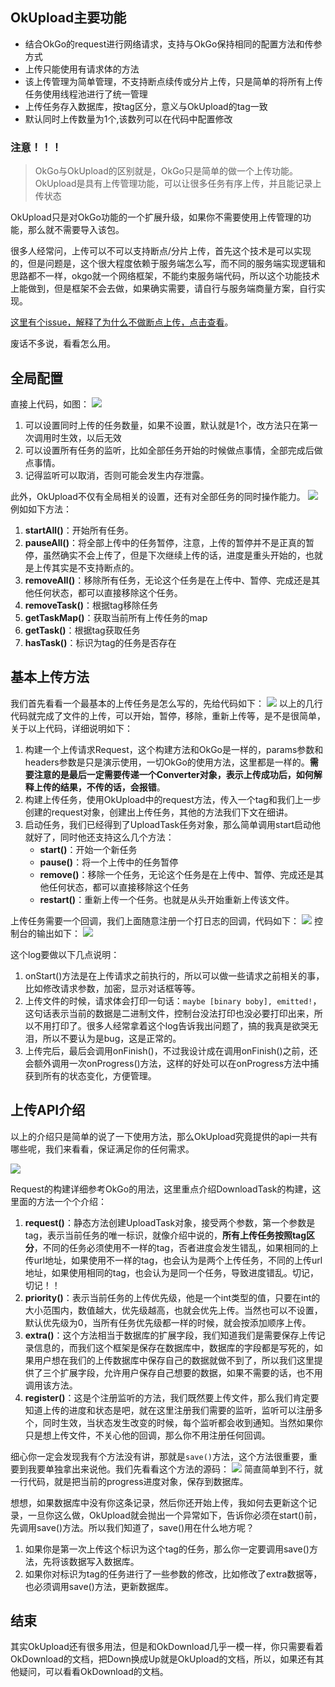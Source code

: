 ## OkUpload主要功能
- 结合OkGo的request进行网络请求，支持与OkGo保持相同的配置方法和传参方式
- 上传只能使用有请求体的方法
- 该上传管理为简单管理，不支持断点续传或分片上传，只是简单的将所有上传任务使用线程池进行了统一管理
- 上传任务存入数据库，按tag区分，意义与OkUpload的tag一致
- 默认同时上传数量为1个,该数列可以在代码中配置修改

### 注意！！！
> OkGo与OkUpload的区别就是，OkGo只是简单的做一个上传功能。OkUpload是具有上传管理功能，可以让很多任务有序上传，并且能记录上传状态

OkUpload只是对OkGo功能的一个扩展升级，如果你不需要使用上传管理的功能，那么就不需要导入该包。

很多人经常问，上传可以不可以支持断点/分片上传，首先这个技术是可以实现的，但是问题是，这个很大程度依赖于服务端怎么写，而不同的服务端实现逻辑和思路都不一样，okgo就一个网络框架，不能约束服务端代码，所以这个功能技术上能做到，但是框架不会去做，如果确实需要，请自行与服务端商量方案，自行实现。

[这里有个issue，解释了为什么不做断点上传，点击查看](https://github.com/jeasonlzy/okhttp-OkGo/issues/205)。

废话不多说，看看怎么用。

## 全局配置
直接上代码，如图：
![](http://7xss53.com1.z0.glb.clouddn.com/markdown/r7amu.jpg)
1. 可以设置同时上传的任务数量，如果不设置，默认就是1个，改方法只在第一次调用时生效，以后无效
3. 可以设置所有任务的监听，比如全部任务开始的时候做点事情，全部完成后做点事情。
4. 记得监听可以取消，否则可能会发生内存泄露。

此外，OkUpload不仅有全局相关的设置，还有对全部任务的同时操作能力。
![](http://7xss53.com1.z0.glb.clouddn.com/markdown/9p1zf.jpg)
例如如下方法：
1. **startAll()**：开始所有任务。
2. **pauseAll()**：将全部上传中的任务暂停，注意，上传的暂停并不是正真的暂停，虽然确实不会上传了，但是下次继续上传的话，进度是重头开始的，也就是上传其实是不支持断点的。
3. **removeAll()**：移除所有任务，无论这个任务是在上传中、暂停、完成还是其他任何状态，都可以直接移除这个任务。
4. **removeTask()**：根据tag移除任务
5. **getTaskMap()**：获取当前所有上传任务的map
6. **getTask()**：根据tag获取任务
7. **hasTask()**：标识为tag的任务是否存在

## 基本上传方法
我们首先看看一个最基本的上传任务是怎么写的，先给代码如下：
![](http://7xss53.com1.z0.glb.clouddn.com/markdown/c1i1o.jpg)
以上的几行代码就完成了文件的上传，可以开始，暂停，移除，重新上传等，是不是很简单，关于以上代码，详细说明如下：

1. 构建一个上传请求Request，这个构建方法和OkGo是一样的，params参数和headers参数是只是演示使用，一切OkGo的使用方法，这里都是一样的。**需要注意的是最后一定需要传递一个Converter对象，表示上传成功后，如何解释上传的结果，不传的话，会报错**。
2. 构建上传任务，使用OkUpload中的request方法，传入一个tag和我们上一步创建的request对象，创建出上传任务，其他的方法我们下文在细讲。
3. 启动任务，我们已经得到了UploadTask任务对象，那么简单调用start启动他就好了，同时他还支持这么几个方法：
   - **start()**：开始一个新任务
   - **pause()**：将一个上传中的任务暂停
   - **remove()**：移除一个任务，无论这个任务是在上传中、暂停、完成还是其他任何状态，都可以直接移除这个任务
   - **restart()**：重新上传一个任务。也就是从头开始重新上传该文件。
   
上传任务需要一个回调，我们上面随意注册一个打日志的回调，代码如下：
![](http://7xss53.com1.z0.glb.clouddn.com/markdown/tlk27.jpg)
控制台的输出如下：
![](http://7xss53.com1.z0.glb.clouddn.com/markdown/ravyu.jpg)

这个log要做以下几点说明：
1. onStart()方法是在上传请求之前执行的，所以可以做一些请求之前相关的事，比如修改请求参数，加密，显示对话框等等。
2. 上传文件的时候，请求体会打印一句话：`maybe [binary boby], emitted!`，这句话表示当前的数据是二进制文件，控制台没法打印也没必要打印出来，所以不用打印了。很多人经常拿着这个log告诉我出问题了，搞的我真是欲哭无泪，所以不要认为是bug，这是正常的。
4. 上传完后，最后会调用onFinish()，不过我设计成在调用onFinish()之前，还会额外调用一次onProgress()方法，这样的好处可以在onProgress方法中捕获到所有的状态变化，方便管理。

## 上传API介绍
以上的介绍只是简单的说了一下使用方法，那么OkUpload究竟提供的api一共有哪些呢，我们来看看，保证满足你的任何需求。

![](http://7xss53.com1.z0.glb.clouddn.com/markdown/djkqy.jpg)

Request的构建详细参考OkGo的用法，这里重点介绍DownloadTask的构建，这里面的方法一个个介绍：
1. **request()**：静态方法创建UploadTask对象，接受两个参数，第一个参数是tag，表示当前任务的唯一标识，就像介绍中说的，**所有上传任务按照tag区分**，不同的任务必须使用不一样的tag，否者进度会发生错乱，如果相同的上传url地址，如果使用不一样的tag，也会认为是两个上传任务，不同的上传url地址，如果使用相同的tag，也会认为是同一个任务，导致进度错乱。切记，切记！！
2. **priority()**：表示当前任务的上传优先级，他是一个int类型的值，只要在int的大小范围内，数值越大，优先级越高，也就会优先上传。当然也可以不设置，默认优先级为0，当所有任务优先级都一样的时候，就会按添加顺序上传。
3. **extra()**：这个方法相当于数据库的扩展字段，我们知道我们是需要保存上传记录信息的，而我们这个框架是保存在数据库中，数据库的字段都是写死的，如果用户想在我们的上传数据库中保存自己的数据就做不到了，所以我们这里提供了三个扩展字段，允许用户保存自己想要的数据，如果不需要的话，也不用调用该方法。
4. **register()**：这是个注册监听的方法，我们既然要上传文件，那么我们肯定要知道上传的进度和状态是吧，就在这里注册我们需要的监听，监听可以注册多个，同时生效，当状态发生改变的时候，每个监听都会收到通知。当然如果你只是想上传文件，不关心他的回调，那么你不用注册任何回调。

细心你一定会发现我有个方法没有讲，那就是`save()`方法，这个方法很重要，重要到我要单独拿出来说他。我们先看看这个方法的源码：
![](http://7xss53.com1.z0.glb.clouddn.com/markdown/rwxzg.jpg)
简直简单到不行，就一行代码，就是把当前的progress进度对象，保存到数据库。

想想，如果数据库中没有你这条记录，然后你还开始上传，我如何去更新这个记录，一旦你这么做，OkUpload就会抛出一个异常如下，告诉你必须在start()前，先调用save()方法。所以我们知道了，save()用在什么地方呢？
1. 如果你是第一次上传这个标识为这个tag的任务，那么你一定要调用save()方法，先将该数据写入数据库。
2. 如果你对标识为tag的任务进行了一些参数的修改，比如修改了extra数据等，也必须调用save()方法，更新数据库。

## 结束
其实OkUpload还有很多用法，但是和OkDownload几乎一模一样，你只需要看着OkDownload的文档，把Down换成Up就是OkUpload的文档，所以，如果还有其他疑问，可以看看OkDownload的文档。